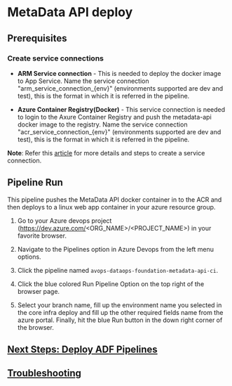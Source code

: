 # MetaData API deploy

## Prerequisites

### Create service connections
- **ARM Service connection** - This is needed to deploy the docker image to App Service. Name the service connection "arm_service_connection_{env}" (environments supported are dev and test), this is the format in which it is referred in the pipeline. 

- **Azure Container Registry(Docker)** - This service connection is needed to login to the Axure Container Registry and push the metadata-api docker image to the registry. Name the service connection "acr_service_connection_{env}" (environments supported are dev and test), this is the format in which it is referred in the pipeline. 

**Note**: Refer this [article](https://learn.microsoft.com/en-us/azure/devops/pipelines/library/service-endpoints?view=azure-devops&tabs=yaml) for more details and steps to create a service connection.
 
## Pipeline Run

This pipeline pushes the MetaData API docker container in to the ACR and then deploys to a linux web app container in your azure resource group.

1. Go to your Azure devops project (https://dev.azure.com/<ORG_NAME>/<PROJECT_NAME>) in your favorite browser.

2. Navigate to the Pipelines option in Azure Devops from the left menu options.

3. Click the pipeline named `avops-dataops-foundation-metadata-api-ci`.

4. Click the blue colored Run Pipeline Option on the top right of the browser page.

5. Select your branch name, fill up the environment name you selected in the core infra deploy and fill up the other required fields name from the azure portal. Finally, hit the blue Run button in the down right corner of the browser.

## [Next Steps: Deploy ADF Pipelines](../ADFPipelines/ADFPipelinesDeploy.md)

## [Troubleshooting](TroubleShooting.md)
